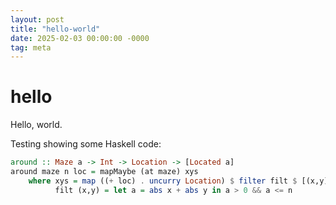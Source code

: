 ```yaml
---
layout: post
title: "hello-world"
date: 2025-02-03 00:00:00 -0000
tag: meta
---
```


# hello

Hello, world.

Testing showing some Haskell code:

```haskell
around :: Maze a -> Int -> Location -> [Located a]
around maze n loc = mapMaybe (at maze) xys
    where xys = map ((+ loc) . uncurry Location) $ filter filt $ [(x,y) | x <- [-n..n], y <- [-n..n]]
          filt (x,y) = let a = abs x + abs y in a > 0 && a <= n
```